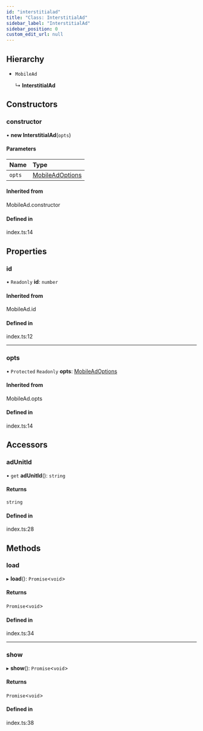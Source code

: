 ```yaml
---
id: "interstitialad"
title: "Class: InterstitialAd"
sidebar_label: "InterstitialAd"
sidebar_position: 0
custom_edit_url: null
---
```


## Hierarchy

- `MobileAd`

  ↳ **InterstitialAd**

## Constructors

### constructor

• **new InterstitialAd**(`opts`)

#### Parameters

| Name | Type |
| :------ | :------ |
| `opts` | [MobileAdOptions](../index.md#mobileadoptions) |

#### Inherited from

MobileAd.constructor

#### Defined in

index.ts:14

## Properties

### id

• `Readonly` **id**: `number`

#### Inherited from

MobileAd.id

#### Defined in

index.ts:12

___

### opts

• `Protected` `Readonly` **opts**: [MobileAdOptions](../index.md#mobileadoptions)

#### Inherited from

MobileAd.opts

#### Defined in

index.ts:14

## Accessors

### adUnitId

• `get` **adUnitId**(): `string`

#### Returns

`string`

#### Defined in

index.ts:28

## Methods

### load

▸ **load**(): `Promise`\<`void`\>

#### Returns

`Promise`\<`void`\>

#### Defined in

index.ts:34

___

### show

▸ **show**(): `Promise`\<`void`\>

#### Returns

`Promise`\<`void`\>

#### Defined in

index.ts:38
